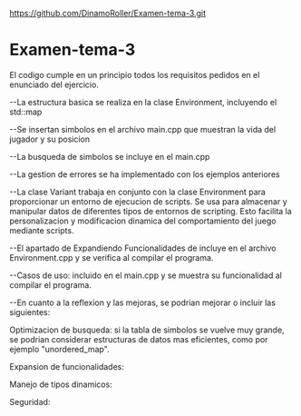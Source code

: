 https://github.com/DinamoRoller/Examen-tema-3.git
# Examen-tema-3
El codigo cumple en un principio todos los requisitos pedidos en el enunciado del ejercicio.

--La estructura basica se realiza en la clase Environment, incluyendo el std::map

--Se insertan simbolos en el archivo main.cpp que muestran la vida del jugador y su posicion 

--La busqueda de simbolos se incluye en el main.cpp

--La gestion de errores se ha implementado con los ejemplos anteriores

--La clase Variant trabaja en conjunto con la clase Environment para proporcionar un entorno de ejecucion de scripts. Se usa para almacenar y manipular datos de diferentes tipos de entornos de scripting. Esto facilita la personalizacion y modificacion dinamica del comportamiento del juego mediante scripts.

--El apartado de Expandiendo Funcionalidades de incluye en el archivo Environment.cpp y se verifica al compilar el programa.

--Casos de uso: incluido en el main.cpp y se muestra su funcionalidad al compilar el programa.

--En cuanto a la reflexion y las mejoras, se podrian mejorar o incluir las siguientes:

Optimizacion de busqueda: si la tabla de simbolos se vuelve muy grande, se podrian considerar estructuras de datos mas eficientes, como por ejemplo "unordered_map".

Expansion de funcionalidades: 

Manejo de tipos dinamicos:

Seguridad:

